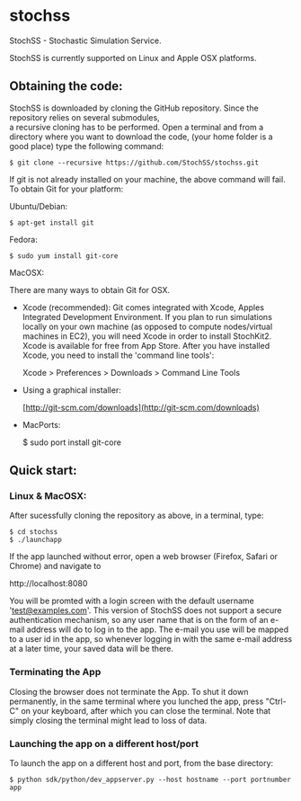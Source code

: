 stochss
=======

StochSS - Stochastic Simulation Service.  

StochSS is currently supported on Linux and Apple OSX platforms. 

## Obtaining the code:

StochSS is downloaded by cloning the GitHub repository. Since the repository relies on several submodules,  
a recursive cloning has to be performed. Open a terminal and from a directory where you want to download the code,
(your home folder is a good place) type the following command:

    $ git clone --recursive https://github.com/StochSS/stochss.git

If git is not already installed on your machine, the above command will fail. To obtain Git for your platform:

Ubuntu/Debian:

    $ apt-get install git
  
Fedora:

    $ sudo yum install git-core

MacOSX:

There are many ways to obtain Git for OSX.

* Xcode (recommended):
  Git comes integrated with Xcode, Apples Integrated Development Environment. If you plan to run simulations locally on 
  your own machine (as opposed to compute nodes/virtual machines in EC2), you will need Xcode in order to install StochKit2.
  Xcode is available for free from App Store. After you have installed Xcode, you need to install the 'command line tools':
    
  Xcode > Preferences > Downloads > Command Line Tools    
  

* Using a graphical installer:

     [http://git-scm.com/downloads](http://git-scm.com/downloads)

* MacPorts:


    $ sudo port install git-core
      

## Quick start:
  
### Linux & MacOSX:

After sucessfully cloning the repository as above, in a terminal, type:

    $ cd stochss
    $ ./launchapp

If the app launched without error, open a web browser (Firefox, Safari or Chrome) and navigate to

http://localhost:8080

You will be promted with a login screen with the default username 'test@examples.com'. This version of StochSS does not support 
a secure authentication mechanism, so any user name that is on the form of an e-mail address will do to log in to the app. 
The e-mail you use will be mapped to a user id in the app, so whenever logging in with the same e-mail address at a later time, 
your saved data will be there. 

### Terminating the App 

Closing the browser does not terminate the App. To shut it down permanently, in the same terminal where you lunched the app,
press "Ctrl-C" on your keyboard, after which you can close the terminal. Note that simply closing the terminal might lead to loss of data. 


### Launching the app on a different host/port

To launch the app on a different host and port, from the base directory:

    $ python sdk/python/dev_appserver.py --host hostname --port portnumber app



